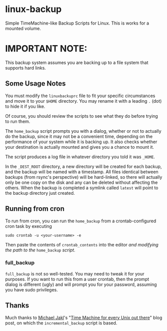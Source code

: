 # linux-backup
Simple TimeMachine-like Backup Scripts for Linux. This is works for a mounted
volume.

# IMPORTANT NOTE:
This backup system assumes you are backing up to a file system that supports
hard links.

## Some Usage Notes
You must modify the `linuxbackuprc` file to fit your specific circumstances and
move it to your `$HOME` directory. You may rename it with a leading `.` (dot)
to hide it if you like.

Of course, you should review the scripts to see what they do before trying
to run them.

The `home_backup` script prompts you with a dialog, whether or not to actually
do the backup, since it may not be a convenient time, depending on the
performance of your system while it is backing up. It also checks whether your
destination is actually mounted and gives you a chance to mount it.

The script produces a log file in whatever directory you told it was `_HOME`.

In the `_DEST_ROOT` directory, a new directory will be created for each backup,
and the backup will be named with a timestamp. All files identical between
backups (from rsync's perspective) will be hard-linked, so there will actually
only be one copy on the disk and any can be deleted without affecting the
others. When the backup is completed a symlink called `latest` will point to
the backup directory just created.

## Running from cron
To run from cron, you can run the `home_backup` from a crontab-configured 
cron task by executing
```
sudo crontab -u <your-username> -e
```
Then paste the contents of `crontab_contents` into the editor _and modifying the
path to the_ `home_backup` _script_.

### full_backup
`full_backup` is not so well-tested. You may need to tweak it for your purposes.
If you want to run this from a user crontab, then the prompt dialog is different
(ugly) and will prompt you for your password, assuming you have sudo privileges.

## Thanks
Much thanks to [Michael Jakl](https://blog.interlinked.org/about/index.html)'s
"[Time Machine for every Unix out there](https://blog.interlinked.org/tutorials/rsync_time_machine.html)"
blog post, on which the `incremental_backup` script is based.
